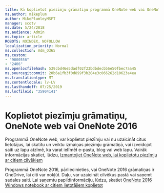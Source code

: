 ```yaml
---
title: Kā koplietot piezīmju grāmatiņu programmā OneNote web vai OneNote 2016
ms.author: mikeplum
author: MikePlumleyMSFT
manager: scotv
ms.date: 5/24/2018
ms.audience: Admin
ms.topic: article
ROBOTS: NOINDEX, NOFOLLOW
localization_priority: Normal
ms.collection: Adm_O365
ms.custom:
- "9000556"
- "2406"
ms.openlocfilehash: 539cbd46e5dadf02f23bdbdecbb6e50fbec7aa45
ms.sourcegitcommit: 20b6a1fb3f0d899f3b204e3c066262d10623a4ea
ms.translationtype: MT
ms.contentlocale: lv-LV
ms.lasthandoff: 07/25/2019
ms.locfileid: "35904141"
---
```

# <a name="share-notebooks-in-onenote-for-the-web-or-onenote-2016"></a>Koplietot piezīmju grāmatiņu, OneNote web vai OneNote 2016

Programmā OneNote web, var koplietot piezīmju vai nu uzaicināt citus lietotājus, lai skatītu un veiktu izmaiņas piezīmju grāmatiņā, vai izveidojot saiti uz lapu atzīmē, ka varat ielīmēt e-pastu, blog vai web lapu. Vairāk informācijas skatiet, lūdzu, [Izmantojiet OneNote web, lai koplietotu piezīmju ar citiem cilvēkiem](https://support.office.com/article/D3481FBE-E06C-4883-B7E9-B2EE9F38AED3)

Programmā OneNote 2016, pārliecinieties, vai OneNote 2016 grāmatiņas ir OneDrive, lai citi var nokļūt. Daļu, var uzaicināt cilvēkus pastā vai saņemt sadales saiti. Lai saņemtu papildinformāciju, lūdzu, skatiet [OneNote 2016 Windows notebook ar citiem lietotājiem koplietot](https://support.office.com/article/d14b6033-7a95-4536-9216-bb0a5e0f8285)